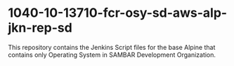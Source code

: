 # 1040-10-13710-fcr-osy-sd-aws-alp-jkn-rep-sd
This repository contains the Jenkins Script files for the base Alpine that contains only Operating System in SAMBAR Development Organization.
